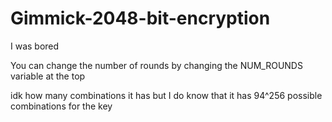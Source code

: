 # Gimmick-2048-bit-encryption

I was bored

You can change the number of rounds by changing the NUM_ROUNDS variable at the top

idk how many combinations it has but I do know that it has 94^256 possible combinations for the key
